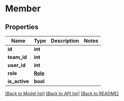 # Member


## Properties
Name | Type | Description | Notes
------------ | ------------- | ------------- | -------------
**id** | **int** |  | 
**team_id** | **int** |  | 
**user_id** | **int** |  | 
**role** | [**Role**](Role.md) |  | 
**is_active** | **bool** |  | 

[[Back to Model list]](../README.md#documentation-for-models) [[Back to API list]](../README.md#documentation-for-api-endpoints) [[Back to README]](../README.md)


